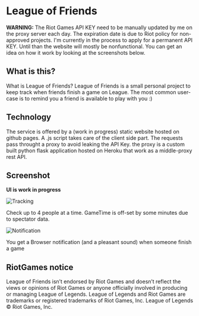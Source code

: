 # League of Friends

**WARNING:** The Riot Games API KEY need to be manually updated by me on the proxy server each day. The expiration date is due to Riot policy for non-approved projects. I'm currently in the process to apply for a permanent API KEY. Until than the website will mostly be nonfunctional. You can get an idea on how it work by looking at the screenshots below.

## What is this?

What is League of Friends? League of Friends is a small personal project to keep track when friends finish a game on League.
The most common user-case is to remind you a friend is available to play with you :)

## Technology

The service is offered by a (work in progress) static website hosted on github pages. A .js script takes care of the client side part. 
The requests pass throught a proxy to avoid leaking the API Key. the proxy is a custom built python flask application hosted on Heroku that work as a middle-proxy rest API.

## Screenshot

**UI is work in progress**

![Tracking](https://i.imgur.com/DyVYhJp.png)

Check up to 4 people at a time. GameTime is off-set by some minutes due to spectator data. 

![Notification](https://i.imgur.com/0yx6hsK.png)

You get a Browser notification (and a pleasant sound) when someone finish a game

## RiotGames notice

League of Friends isn’t endorsed by Riot Games and doesn’t reflect the views or opinions of Riot Games or anyone officially involved in producing or managing League of Legends. League of Legends and Riot Games are trademarks or registered trademarks of Riot Games, Inc. League of Legends © Riot Games, Inc.
